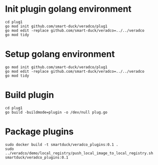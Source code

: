 # Init plugin golang environment

```
cd plug1
go mod init github.com/smart-duck/veradco/plug1
go mod edit -replace github.com/smart-duck/veradco=../../veradco
go mod tidy
```
# Setup golang environment

```
go mod init github.com/smart-duck/veradco/plug1
go mod edit -replace github.com/smart-duck/veradco=../../veradco
go mod tidy
```


# Build plugin

```
cd plug1
go build -buildmode=plugin -o /dev/null plug.go
```

# Package plugins

```
sudo docker build -t smartduck/veradco_plugins:0.1 .
sudo ../veradco/demo/local_registry/push_local_image_to_local_registry.sh smartduck/veradco_plugins:0.1
```
